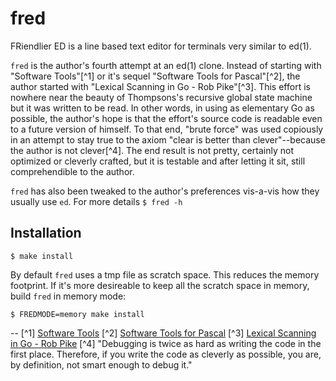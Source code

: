 # fred

FRiendlier ED is a line based text editor for terminals very similar to ed(1).

`fred` is the author's fourth attempt at an ed(1) clone. Instead of starting with "Software Tools"[^1] or it's sequel "Software Tools for Pascal"[^2], the author started with "Lexical Scanning in Go - Rob Pike"[^3]. This effort is nowhere near the beauty of Thompsons's recursive global state machine but it was written to be read. In other words, in using as elementary Go as possible, the author's hope is that the effort's source code is readable even to a future version of himself. To that end, "brute force" was used copiously in an attempt to stay true to the axiom "clear is better than clever"--because the author is not clever[^4]. The end result is not pretty, certainly not optimized or cleverly crafted, but it is testable and after letting it sit, still comprehendible to the author.

`fred` has also been tweaked to the author's preferences vis-a-vis how they usually use `ed`. For more details `$ fred -h`

## Installation

`$ make install`

By default `fred` uses a tmp file as scratch space. This reduces the memory footprint. If it's more desireable to keep all the scratch space in memory, build `fred` in memory mode:

`$ FREDMODE=memory make install`

--
[^1] [Software Tools](https://a.co/d/57j2eG0)
[^2] [Software Tools for Pascal](https://a.co/d/jllgMxg)
[^3] [Lexical Scanning in Go - Rob Pike](https://www.youtube.com/watch?v=HxaD_trXwRE)
[^4] "Debugging is twice as hard as writing the code in the first place. Therefore, if you write the code as cleverly as possible, you are, by definition, not smart enough to debug it."
